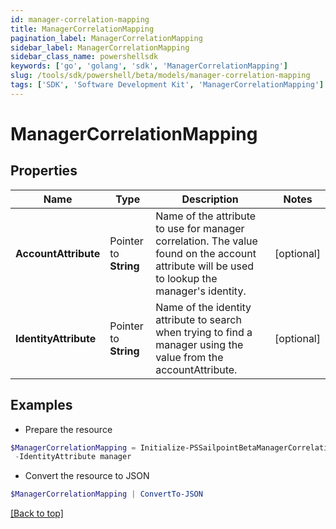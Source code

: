 ```yaml
---
id: manager-correlation-mapping
title: ManagerCorrelationMapping
pagination_label: ManagerCorrelationMapping
sidebar_label: ManagerCorrelationMapping
sidebar_class_name: powershellsdk
keywords: ['go', 'golang', 'sdk', 'ManagerCorrelationMapping'] 
slug: /tools/sdk/powershell/beta/models/manager-correlation-mapping
tags: ['SDK', 'Software Development Kit', 'ManagerCorrelationMapping']
---
```



# ManagerCorrelationMapping

## Properties

Name | Type | Description | Notes
------------ | ------------- | ------------- | -------------
**AccountAttribute** |  Pointer to **String** | Name of the attribute to use for manager correlation. The value found on the account attribute will be used to lookup the manager&#39;s identity. | [optional] 
**IdentityAttribute** |  Pointer to **String** | Name of the identity attribute to search when trying to find a manager using the value from the accountAttribute. | [optional] 

## Examples

- Prepare the resource
```powershell
$ManagerCorrelationMapping = Initialize-PSSailpointBetaManagerCorrelationMapping  -AccountAttribute manager `
 -IdentityAttribute manager
```

- Convert the resource to JSON
```powershell
$ManagerCorrelationMapping | ConvertTo-JSON
```


[[Back to top]](#) 


